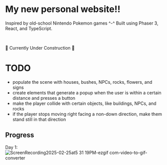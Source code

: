 # My new personal website!!

Inspired by old-school Nintendo Pokemon games ^-^ Built using Phaser 3, React, and TypeScript.

<br>

🚧 Currently Under Construction 🚧

# TODO
- populate the scene with houses, bushes, NPCs, rocks, flowers, and signs
- create elements that generate a popup when the user is within a certain distance and presses a button
- make the player collide with certain objects, like buildings, NPCs, and rocks
- if the player stops moving right facing a non-down direction, make them stand still in that direction

## Progress
Day 1: 
<br>
![ScreenRecording2025-02-25at5 31 19PM-ezgif com-video-to-gif-converter](https://github.com/user-attachments/assets/79112ada-1f6d-4cc7-9291-074c71cdfc18)

